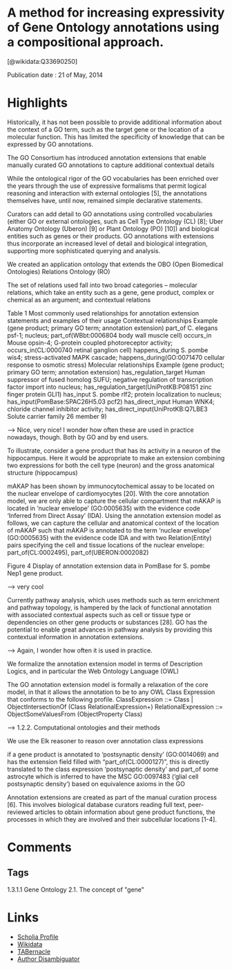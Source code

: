 
A method for increasing expressivity of Gene Ontology annotations using a compositional approach.
=================================================================================================
  
  [@wikidata:Q33690250]  
  
Publication date : 21 of May, 2014  

# Highlights
 Historically, it has not been possible to provide additional information about the context of a GO term, such
as the target gene or the location of a molecular function. This has limited the specificity of knowledge that can be
expressed by GO annotations.

The GO Consortium has introduced annotation extensions that enable manually curated GO annotations
to capture additional contextual details

While the ontological rigor of the GO vocabularies has
been enriched over the years through the use of expressive
formalisms that permit logical reasoning and interaction
with external ontologies [5], the annotations themselves
have, until now, remained simple declarative statements.

 Curators can add detail
to GO annotations using controlled vocabularies (either
GO or external ontologies, such as Cell Type Ontology
(CL) [8]; Uber Anatomy Ontology (Uberon) [9] or Plant
Ontology (PO) [10]) and biological entities such as genes
or their products. GO annotations with extensions thus
incorporate an increased level of detail and biological integration, supporting more sophisticated querying and analysis.

We created an application ontology that extends the OBO
(Open Biomedical Ontologies) Relations Ontology (RO)

The set of relations used fall into two broad categories –
molecular relations, which take an entity such as a gene,
gene product, complex or chemical as an argument; and
contextual relations


Table 1 Most commonly used relationships for annotation extension statements and examples of their usage
Contextual relationships Example (gene product; primary GO term; annotation extension)
part_of C. elegans psf-1; nucleus; part_of(WBbt:0006804 body wall muscle cell)
occurs_in Mouse opsin-4; G-protein coupled photoreceptor activity; occurs_in(CL:0000740 retinal ganglion cell)
happens_during S. pombe wis4; stress-activated MAPK cascade; happens_during(GO:0071470 cellular response to osmotic stress)
Molecular relationships Example (gene product; primary GO term; annotation extension)
has_regulation_target Human suppressor of fused homolog SUFU; negative regulation of transcription factor import into nucleus;
has_regulation_target(UniProtKB:P08151 zinc finger protein GLI1)
has_input S. pombe rlf2; protein localization to nucleus; has_input(PomBase:SPAC26H5.03 pcf2)
has_direct_input Human WNK4; chloride channel inhibitor activity; has_direct_input(UniProtKB:Q7LBE3 Solute carrier family 26 member 9)

--> Nice, very nice! I wonder how often these are used in practice nowadays, though. Both by GO and by end users. 

To illustrate, consider a gene product that has its activity in a neuron of the hippocampus. Here it would
be appropriate to make an extension combining two
expressions for both the cell type (neuron) and the
gross anatomical structure (hippocampus)

mAKAP has been
shown by immunocytochemical assay to be located on
the nuclear envelope of cardiomyocytes [20].
With the core annotation model, we are only able to
capture the cellular compartment that mAKAP is located
in ‘nuclear envelope’ (GO:0005635) with the evidence code
‘Inferred from Direct Assay’ (IDA).
Using the annotation extension model as follows, we
can capture the cellular and anatomical context of the
location of mAKAP such that mAKAP is annotated to
the term ‘nuclear envelope’ (GO:0005635) with the evidence
code IDA and with two Relation(Entity) pairs specifying the
cell and tissue locations of the nuclear envelope:
part_of(CL:0002495), part_of(UBERON:0002082)

Figure 4 Display of annotation extension data in PomBase for S. pombe Nep1 gene product.

--> very cool

Currently pathway analysis, which uses methods such
as term enrichment and pathway topology, is hampered by
the lack of functional annotation with associated contextual
aspects such as cell or tissue type or dependencies on other
gene products or substances [28]. GO has the potential to
enable great advances in pathway analysis by providing this
contextual information in annotation extensions.

--> Again, I wonder how often it is used in practice. 

We formalize the annotation extension model in terms of
Description Logics, and in particular the Web Ontology
Language (OWL) 

The GO annotation extension model is formally a relaxation of the core model, in that it allows the annotation to
be to any OWL Class Expression that conforms to the following profile.
ClassExpression ::= Class | ObjectIntersectionOf
(Class RelationalExpression+)
RelationalExpression ::= ObjectSomeValuesFrom
(ObjectProperty Class)

--> 1.2.2. Computational ontologies and their methods

We use the Elk reasoner to reason over annotation class
expressions


if a gene product is
annotated to ‘postsynaptic density’ (GO:0014069) and has
the extension field filled with “part_of(CL:0000127)”, this
is directly translated to the class expression ‘postsynaptic
density’ and part_of some astrocyte which is inferred to
have the MSC GO:0097483 (‘glial cell postsynaptic density’) based on equivalence axioms in the GO


Annotation extensions are created as part of the manual
curation process [6]. This involves biological database
curators reading full text, peer-reviewed articles to obtain
information about gene product functions, the processes
in which they are involved and their subcellular locations
[1-4].


# Comments

## Tags
1.3.1.1 Gene Ontology
2.1. The concept of "gene"
# Links
  
 * [Scholia Profile](https://scholia.toolforge.org/work/Q33690250)  
 * [Wikidata](https://www.wikidata.org/wiki/Q33690250)  
 * [TABernacle](https://tabernacle.toolforge.org/?#/tab/manual/Q33690250/P921%3BP4510)  
 * [Author Disambiguator](https://author-disambiguator.toolforge.org/work_item_oauth.php?id=Q33690250&batch_id=&match=1&author_list_id=&doit=Get+author+links+for+workhttps://tabernacle.toolforge.org/?#/tab/manual/Q33690250/P921%3BP4510)  

